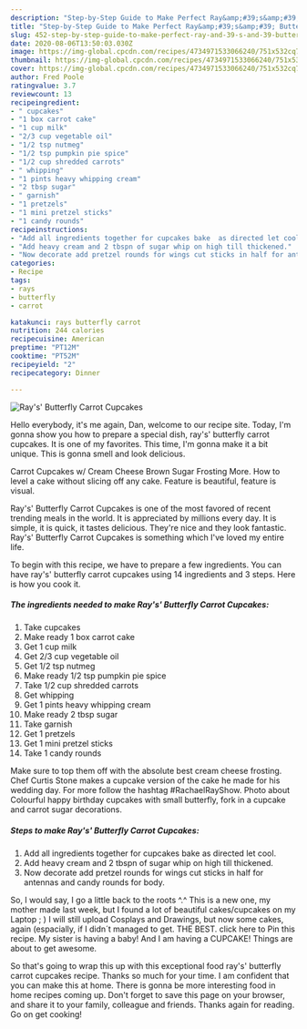 ```yaml
---
description: "Step-by-Step Guide to Make Perfect Ray&amp;#39;s&amp;#39; Butterfly Carrot Cupcakes"
title: "Step-by-Step Guide to Make Perfect Ray&amp;#39;s&amp;#39; Butterfly Carrot Cupcakes"
slug: 452-step-by-step-guide-to-make-perfect-ray-and-39-s-and-39-butterfly-carrot-cupcakes
date: 2020-08-06T13:50:03.030Z
image: https://img-global.cpcdn.com/recipes/4734971533066240/751x532cq70/rays-butterfly-carrot-cupcakes-recipe-main-photo.jpg
thumbnail: https://img-global.cpcdn.com/recipes/4734971533066240/751x532cq70/rays-butterfly-carrot-cupcakes-recipe-main-photo.jpg
cover: https://img-global.cpcdn.com/recipes/4734971533066240/751x532cq70/rays-butterfly-carrot-cupcakes-recipe-main-photo.jpg
author: Fred Poole
ratingvalue: 3.7
reviewcount: 13
recipeingredient:
- " cupcakes"
- "1 box carrot cake"
- "1 cup milk"
- "2/3 cup vegetable oil"
- "1/2 tsp nutmeg"
- "1/2 tsp pumpkin pie spice"
- "1/2 cup shredded carrots"
- " whipping"
- "1 pints heavy whipping cream"
- "2 tbsp sugar"
- " garnish"
- "1 pretzels"
- "1 mini pretzel sticks"
- "1 candy rounds"
recipeinstructions:
- "Add all ingredients together for cupcakes bake  as directed let cool."
- "Add heavy cream and 2 tbspn of sugar whip on high till thickened."
- "Now decorate add pretzel rounds for wings cut sticks in half for antennas and candy rounds for body."
categories:
- Recipe
tags:
- rays
- butterfly
- carrot

katakunci: rays butterfly carrot 
nutrition: 244 calories
recipecuisine: American
preptime: "PT12M"
cooktime: "PT52M"
recipeyield: "2"
recipecategory: Dinner

---
```



![Ray&#39;s&#39; Butterfly Carrot Cupcakes](https://img-global.cpcdn.com/recipes/4734971533066240/751x532cq70/rays-butterfly-carrot-cupcakes-recipe-main-photo.jpg)

Hello everybody, it's me again, Dan, welcome to our recipe site. Today, I'm gonna show you how to prepare a special dish, ray&#39;s&#39; butterfly carrot cupcakes. It is one of my favorites. This time, I'm gonna make it a bit unique. This is gonna smell and look delicious.

Carrot Cupcakes w/ Cream Cheese Brown Sugar Frosting More. How to level a cake without slicing off any cake. Feature is beautiful, feature is visual.

Ray&#39;s&#39; Butterfly Carrot Cupcakes is one of the most favored of recent trending meals in the world. It is appreciated by millions every day. It is simple, it is quick, it tastes delicious. They're nice and they look fantastic. Ray&#39;s&#39; Butterfly Carrot Cupcakes is something which I've loved my entire life.


To begin with this recipe, we have to prepare a few ingredients. You can have ray&#39;s&#39; butterfly carrot cupcakes using 14 ingredients and 3 steps. Here is how you cook it.

<!--inarticleads1-->

##### The ingredients needed to make Ray&#39;s&#39; Butterfly Carrot Cupcakes:

1. Take  cupcakes
1. Make ready 1 box carrot cake
1. Get 1 cup milk
1. Get 2/3 cup vegetable oil
1. Get 1/2 tsp nutmeg
1. Make ready 1/2 tsp pumpkin pie spice
1. Take 1/2 cup shredded carrots
1. Get  whipping
1. Get 1 pints heavy whipping cream
1. Make ready 2 tbsp sugar
1. Take  garnish
1. Get 1 pretzels
1. Get 1 mini pretzel sticks
1. Take 1 candy rounds


Make sure to top them off with the absolute best cream cheese frosting. Chef Curtis Stone makes a cupcake version of the cake he made for his wedding day. For more follow the hashtag #RachaelRayShow. Photo about Colourful happy birthday cupcakes with small butterfly, fork in a cupcake and carrot sugar decorations. 

<!--inarticleads2-->

##### Steps to make Ray&#39;s&#39; Butterfly Carrot Cupcakes:

1. Add all ingredients together for cupcakes bake  as directed let cool.
1. Add heavy cream and 2 tbspn of sugar whip on high till thickened.
1. Now decorate add pretzel rounds for wings cut sticks in half for antennas and candy rounds for body.


So, I would say, I go a little back to the roots ^.^ This is a new one, my mother made last week, but I found a lot of beautiful cakes/cupcakes on my Laptop ; ) I will still upload Cosplays and Drawings, but now some cakes, again (espacially, if I didn´t managed to get. THE BEST. click here to Pin this recipe. My sister is having a baby! And I am having a CUPCAKE! Things are about to get awesome. 

So that's going to wrap this up with this exceptional food ray&#39;s&#39; butterfly carrot cupcakes recipe. Thanks so much for your time. I am confident that you can make this at home. There is gonna be more interesting food in home recipes coming up. Don't forget to save this page on your browser, and share it to your family, colleague and friends. Thanks again for reading. Go on get cooking!
